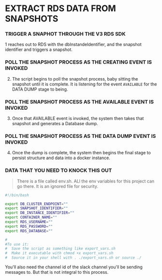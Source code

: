 # EXTRACT RDS DATA FROM SNAPSHOTS

### TRIGGER A SNAPHOT THROUGH THE V3 RDS SDK
1 reaches out to RDS with the dbInstandeIdentifier, and the snapshot identifier and triggers a snapshot.

### POLL THE SNAPSHOT PROCESS AS THE CREATING EVENT IS INVOKED
2.  The script begins to poll the snapshot process, baby sitting the snapshot until it is complete. It is listening for the event `AVAILABLE` for the DATA DUMP stage to being.

### POLL THE SNAPSHOT PROCESS AS THE AVAILABLE EVENT IS INVOKED
3. Once that AVAILABLE event is invoked, the system then takes that snapshot and generates a Database dump.

### POLL THE SNAPSHOT PROCESS AS THE DATA DUMP EVENT IS INVOKED
4.  Once the dump is complete, the system then begins the final stage to persist structure and data into a docker instance.


### DATA THAT YOU NEED TO KNOCK THIS OUT
>There is a file called env.sh.  ALl the env variables for this project can go there.  It is an ignored file for security.
```bash
#!/bin/bash

export DB_CLUSTER_ENDPOINT=""
export SNAPSHOT_IDENTIFIER=""
export DB_INSTANCE_IDENTIFIER=""
export CONTAINER_NAME=""
export RDS_USERNAME=""
export RDS_PASSWORD=""
export RDS_DATABASE=""

#
#To use it:
#  Save the script as something like export_vars.sh
#  Make it executable with chmod +x export_vars.sh
#  Source it in your shell with . ./export_vars.sh or source ./
```

You'll also need the channel id of the slack channel you'll be sending messages to. 
But that is not integral to this process.

